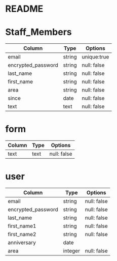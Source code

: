 # README

# Staff_Members
| Column             | Type   | Options     | 
| ------------------ | ------ | ----------- | 
| email              | string | unique:true | 
| encrypted_password | string | null: false | 
| last_name          | string | null: false | 
| first_name         | string | null: false | 
| area               | string | null: false | 
| since              | date   | null: false | 
| text               | text   | null: false | 


# form
| Column | Type | Options     | 
| ------ | ---- | ----------- | 
| text   | text | null: false | 



# user
| Column             | Type    | Options     | 
| ------------------ | ------- | ----------- | 
| email              | string  | null: false | 
| encrypted_password | string  | null: false | 
| last_name          | string  | null: false | 
| first_name1        | string  | null: false | 
| first_name2        | string  | null: false | 
| anniversary        | date    |             | 
| area               | integer | null: false | 
